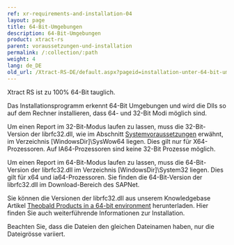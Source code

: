 ```yaml
---
ref: xr-requirements-and-installation-04
layout: page
title: 64-Bit-Umgebungen
description: 64-Bit-Umgebungen
product: xtract-rs
parent: voraussetzungen-und-installation
permalink: /:collection/:path
weight: 4
lang: de_DE
old_url: /Xtract-RS-DE/default.aspx?pageid=installation-unter-64-bit-umgebungen
---
```


Xtract RS ist zu 100% 64-Bit tauglich.

Das Installationsprogramm erkennt 64-Bit Umgebungen und wird die Dlls so auf dem Rechner installieren, dass 64- und 32-Bit Modi möglich sind.

Um einen Report im 32-Bit-Modus laufen zu lassen, muss die 32-Bit-Version der librfc32.dll, wie im Abschnitt [Systemvoraussetzungen](./systemvoraussetzungen) erwähnt, im Verzeichnis [WindowsDir]\SysWow64 liegen. Dies gilt nur für X64-Prozessoren. Auf IA64-Prozessoren sind keine 32-Bit Prozesse möglich.

Um einen Report im 64-Bit-Modus laufen zu lassen, muss die 64-Bit-Version der librfc32.dll im Verzeichnis [WindowsDir]\System32 liegen. Dies gilt für x64 und ia64-Prozessoren. Sie finden die 64-Bit-Version der librfc32.dll im Download-Bereich des SAPNet.

Sie können die Versionen der librfc32.dll aus unserem Knowledgebase Artikel [Theobald Products in a 64-bit environment](https://kb.theobald-software.com/general/useful-links) herunterladen. Hier finden Sie auch weiterführende Informationen zur Installation.

Beachten Sie, dass die Dateien den gleichen Dateinamen haben, nur die Dateigrösse variiert.